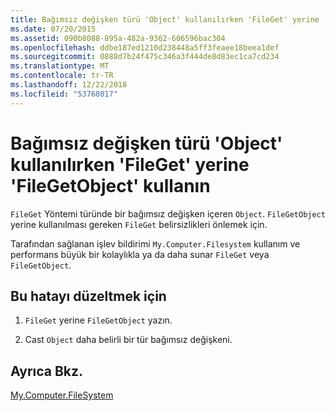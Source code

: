 ```yaml
---
title: Bağımsız değişken türü 'Object' kullanılırken 'FileGet' yerine 'FileGetObject' kullanın
ms.date: 07/20/2015
ms.assetid: 090b8088-895a-482a-9362-606596bac304
ms.openlocfilehash: ddbe187ed1210d238448a5ff3feaee18beea1def
ms.sourcegitcommit: 0888d7b24f475c346a3f444de8d83ec1ca7cd234
ms.translationtype: MT
ms.contentlocale: tr-TR
ms.lasthandoff: 12/22/2018
ms.locfileid: "53768017"
---
```

# <a name="use-filegetobject-instead-of-fileget-when-using-argument-of-type-object"></a>Bağımsız değişken türü 'Object' kullanılırken 'FileGet' yerine 'FileGetObject' kullanın
`FileGet` Yöntemi türünde bir bağımsız değişken içeren `Object`. `FileGetObject` yerine kullanılması gereken `FileGet` belirsizlikleri önlemek için.  
  
 Tarafından sağlanan işlev bildirimi `My.Computer.Filesystem` kullanım ve performans büyük bir kolaylıkla ya da daha sunar `FileGet` veya `FileGetObject`.  
  
## <a name="to-correct-this-error"></a>Bu hatayı düzeltmek için  
  
1.  `FileGet` yerine `FileGetObject` yazın.  
  
2.  Cast `Object` daha belirli bir tür bağımsız değişkeni.  
  
## <a name="see-also"></a>Ayrıca Bkz.  
   
 [My.Computer.FileSystem](xref:Microsoft.VisualBasic.FileIO.FileSystem)
